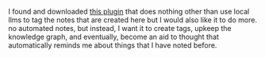 I found and downloaded [this plugin](obsidian://show-plugin?id=llm-tagger) that does nothing other than use local llms to tag the notes that are created here but I would also like it to do more. no automated notes, but instead, I want it to create tags, upkeep the knowledge graph, and eventually, become an aid to thought that automatically reminds me about things that I have noted before. 